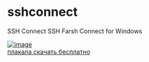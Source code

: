 # sshconnect
SSH Connect
SSH Farsh Connect for Windows



<a href="https://ibb.co/82D88Rz"><img src="https://i.ibb.co/hHR88nX/image.jpg" alt="image" border="0"></a><br /><a target='_blank' href='https://imgbb.com/'>плакала скачать бесплатно</a><br />
